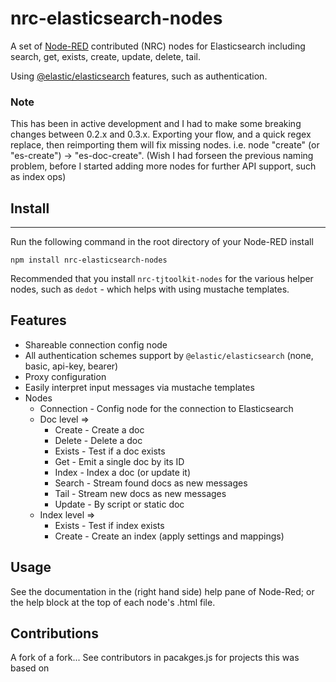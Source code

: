 # nrc-elasticsearch-nodes

A set of [Node-RED](http://www.nodered.org) contributed (NRC) nodes for Elasticsearch including
search, get, exists, create, update, delete, tail.

Using [@elastic/elasticsearch](https://github.com/elastic/elasticsearch-js)
features, such as authentication.

### Note

This has been in active development and I had to make some breaking changes between 0.2.x and 0.3.x.
Exporting your flow, and a quick regex replace, then reimporting them will fix missing nodes. i.e. node "create" (or "es-create") -> "es-doc-create".
(Wish I had forseen the previous naming problem, before I started adding more nodes for further API support, such as index ops)

## Install
-------

Run the following command in the root directory of your Node-RED install

```
npm install nrc-elasticsearch-nodes
```

Recommended that you install `nrc-tjtoolkit-nodes` for the various helper nodes, such as `dedot` - which helps
with using mustache templates.


## Features

 - Shareable connection config node
 - All authentication schemes support by `@elastic/elasticsearch` (none, basic, api-key, bearer)
 - Proxy configuration
 - Easily interpret input messages via mustache templates
 - Nodes
   - Connection - Config node for the connection to Elasticsearch
   - Doc level =>
     - Create - Create a doc
     - Delete - Delete a doc
     - Exists - Test if a doc exists
     - Get - Emit a single doc by its ID
     - Index - Index a doc (or update it)
     - Search - Stream found docs as new messages
     - Tail - Stream new docs as new messages
     - Update - By script or static doc
   - Index level =>
     - Exists - Test if index exists
     - Create - Create an index (apply settings and mappings)

## Usage

See the documentation in the (right hand side) help pane of Node-Red; or the help block at the top of each node's .html file.

## Contributions

A fork of a fork... See contributors in pacakges.js for projects this was based on
